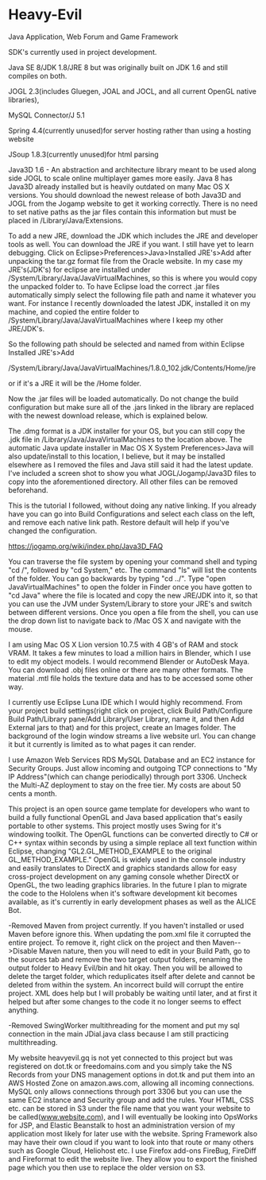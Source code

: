 # Heavy-Evil
Java Application, Web Forum and Game Framework

SDK's currently used in project development. 

Java SE 8/JDK 1.8/JRE 8 but was originally built on JDK 1.6 and still compiles on both. 

JOGL 2.3(includes Gluegen, JOAL and JOCL, and all current OpenGL native libraries),

MySQL Connector/J 5.1

Spring 4.4(currently unused)for server hosting rather than using a hosting website

JSoup 1.8.3(currently unused)for html parsing

Java3D 1.6 - An abstraction and architecture library meant to be used along side JOGL to scale online multiplayer games more easily. Java 8 has Java3D already installed but is heavily outdated on many Mac OS X versions. You should download the newest release of both Java3D and JOGL from the Jogamp website to get it working correctly. There is no need to set native paths as the jar files contain this information but must be placed in /Library/Java/Extensions. 

To add a new JRE, download the JDK which includes the JRE and developer tools as well. You can download the JRE if you want. I still have yet to learn debugging. Click on Eclipse>Preferences>Java>Installed JRE's>Add after unpacking the tar.gz format file from the Oracle website. In my case my JRE's(JDK's) for eclipse are installed under /System/Library/Java/JavaVirtualMachines, so this is where you would copy the unpacked folder to. To have Eclipse load the correct .jar files automatically simply select the following file path and name it whatever you want. For instance I recently downloaded the latest JDK, installed it on my machine, and copied the entire folder to /System/Library/Java/JavaVirtualMachines where I keep my other JRE/JDK's. 

So the following path should be selected and named from within Eclipse Installed JRE's>Add

/System/Library/Java/JavaVirtualMachines/1.8.0_102.jdk/Contents/Home/jre

or if it's a JRE it will be the /Home folder.

Now the .jar files will be loaded automatically. Do not change the build configuration but make sure all of the .jars linked in the library are replaced with the newest download release, which is explained below.

The .dmg format is a JDK installer for your OS, but you can still copy the .jdk file in /Library/Java/JavaVirtualMachines to the location above. The automatic Java update installer in Mac OS X System Preferences>Java will also update/install to this location, I believe, but it may be installed elsewhere as I removed the files and Java still said it had the latest update. I've included a screen shot to show you what JOGL/Jogamp/Java3D files to copy into the aforementioned directory. All other files can be removed beforehand.  

This is the tutorial I followed, without doing any native linking. If you already have you can go into Build Configurations and select each class on the left, and remove each native link path. Restore default will help if you've changed the configuration.

https://jogamp.org/wiki/index.php/Java3D_FAQ

You can traverse the file system by opening your command shell and typing "cd /", followed by "cd System," etc. The command "ls" will list the contents of the folder. You can go backwards by typing "cd ../". Type "open JavaVirtualMachines" to open the folder in Finder once you have gotten to "cd Java" where the file is located and copy the new JRE/JDK into it, so that you can use the JVM under System/Library to store your JRE's and switch between different versions. Once you open a file from the shell, you can use the drop down list to navigate back to /Mac OS X and navigate with the mouse.

I am using Mac OS X Lion version 10.7.5 with 4 GB's of RAM and stock VRAM. It takes a few minutes to load a million hairs in Blender, which I use to edit my object models. I would recommend Blender or AutoDesk Maya. You can download .obj files online or there are many other formats. The material .mtl file holds the texture data and has to be accessed some other way. 

I currently use Eclipse Luna IDE which I would highly recommend. From your project build settings(right click on project, click Build Path/Configure Build Path/Library pane/Add Library/User Library, name it, and then Add External jars to that) and for this project, create an Images folder. The background of the login window streams a live website url. You can change it but it currently is limited as to what pages it can render.   

I use Amazon Web Services RDS MySQL Database and an EC2 instance for Security Groups. Just allow incoming and outgoing TCP connections to "My IP Address"(which can change periodically) through port 3306. Uncheck the Multi-AZ deployment to stay on the free tier. My costs are about 50 cents a month.  

This project is an open source game template for developers who want to build a fully functional OpenGL and Java based application that's easily portable to other systems. This project mostly uses Swing for it's windowing toolkit. The OpenGL functions can be converted directly to C# or C++ syntax within seconds by using a simple replace all text function within Eclipse, changing "GL2.GL_METHOD_EXAMPLE to the original GL_METHOD_EXAMPLE." OpenGL is widely used in the console industry and easily translates to DirectX and graphics standards allow for easy cross-project development on any gaming console whether DirectX or OpenGL, the two leading graphics libraries. In the future I plan to migrate the code to the Hololens when it's software development kit becomes available, as it's currently in early development phases as well as the ALICE Bot. 

  -Removed Maven from project currently. If you haven't installed or used Maven before ignore this. When updating the pom.xml file it corrupted the entire project. To remove it, right click on the project and then Maven-->Disable Maven nature, then you will need to edit in your Build Path, go to the sources tab and remove the two target output folders, renaming the output folder to Heavy Evil/bin and hit okay. Then you will be allowed to delete the target folder, which reduplicates itself after delete and cannot be deleted from within the system. An incorrect build will corrupt the entire project. XML does help but I will probably be waiting until later, and at first it helped but after some changes to the code it no longer seems to effect anything. 
  
  -Removed SwingWorker multithreading for the moment and put my sql connection in the main JDial.java class because I am still practicing multithreading.
  
  My website heavyevil.gq is not yet connected to this project but was registered on dot.tk or freedomains.com and you simply take the NS Records from your DNS management options in dot.tk and put them into an AWS Hosted Zone on amazon.aws.com, allowing all incoming connections. MySQL only allows connections through port 3306 but you can use the same EC2 instance and Security group and add the rules. Your HTML, CSS etc. can be stored in S3 under the file name that you want your website to be called(www.website.com), and I will eventually be looking into OpsWorks for JSP, and Elastic Beanstalk to host an administration version of my application most likely for later use with the website. Spring Framework also may have their own cloud if you want to look into that route or many others such as Google Cloud, Heliohost etc. I use Firefox add-ons FireBug, FireDiff and Fireformat to edit the website live. They allow you to export the finished page which you then use to replace the older version on S3.

